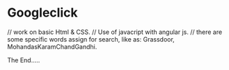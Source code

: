 # Googleclick

// work on basic Html & CSS.
// Use of javacript with angular js.
// there are some specific words assign for search,
    like as: Grassdoor,
             MohandasKaramChandGandhi.
             
 The End.....             
